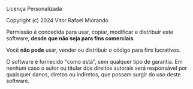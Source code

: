 Licença Personalizada

Copyright (c) 2024 Vitor Rafael Miorando

Permissão é concedida para usar, copiar, modificar e distribuir este software, **desde que não seja para fins comerciais**.

Você **não pode** usar, vender ou distribuir o código para fins lucrativos.

O software é fornecido "como está", sem qualquer tipo de garantia. Em nenhum caso o autor ou titular dos direitos autorais será responsável por quaisquer danos, diretos ou indiretos, que possam surgir do uso deste software.
